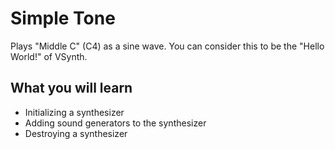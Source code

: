 # Simple Tone

Plays "Middle C" (C4) as a sine wave. You can consider this to be the "Hello World!" of VSynth.

## What you will learn

- Initializing a synthesizer
- Adding sound generators to the synthesizer
- Destroying a synthesizer
